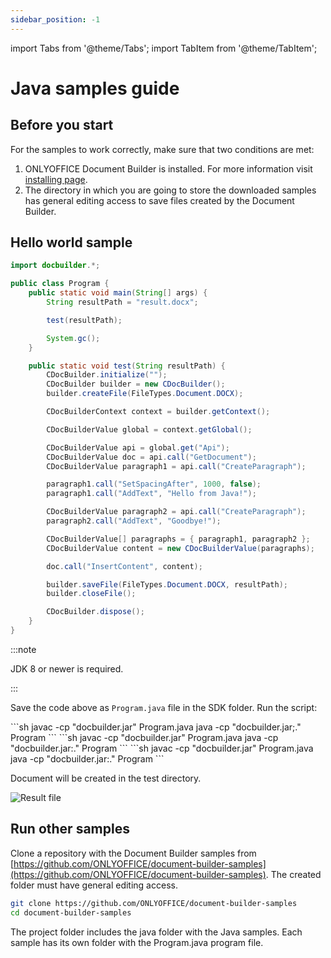 ```yaml
---
sidebar_position: -1
---
```


import Tabs from '@theme/Tabs';
import TabItem from '@theme/TabItem';

# Java samples guide

## Before you start

For the samples to work correctly, make sure that two conditions are met:

1. ONLYOFFICE Document Builder is installed. For more information visit [installing page](/docs/document-builder/get-started/installing.md).
2. The directory in which you are going to store the downloaded samples has general editing access to save files created by the Document Builder.

## Hello world sample

```java
import docbuilder.*;

public class Program {
    public static void main(String[] args) {
        String resultPath = "result.docx";

        test(resultPath);

        System.gc();
    }

    public static void test(String resultPath) {
        CDocBuilder.initialize("");
        CDocBuilder builder = new CDocBuilder();
        builder.createFile(FileTypes.Document.DOCX);

        CDocBuilderContext context = builder.getContext();

        CDocBuilderValue global = context.getGlobal();

        CDocBuilderValue api = global.get("Api");
        CDocBuilderValue doc = api.call("GetDocument");
        CDocBuilderValue paragraph1 = api.call("CreateParagraph");

        paragraph1.call("SetSpacingAfter", 1000, false);
        paragraph1.call("AddText", "Hello from Java!");

        CDocBuilderValue paragraph2 = api.call("CreateParagraph");
        paragraph2.call("AddText", "Goodbye!");

        CDocBuilderValue[] paragraphs = { paragraph1, paragraph2 };
        CDocBuilderValue content = new CDocBuilderValue(paragraphs);

        doc.call("InsertContent", content);

        builder.saveFile(FileTypes.Document.DOCX, resultPath);
        builder.closeFile();

        CDocBuilder.dispose();
    }
}
```

:::note

JDK 8 or newer is required.

:::

Save the code above as `Program.java` file in the SDK folder.
Run the script:

<Tabs>
    <TabItem value="windows" label="Windows">
    ```sh
    javac -cp "docbuilder.jar" Program.java
    java -cp "docbuilder.jar;." Program
    ```
    </TabItem>
    <TabItem value="linux" label="Linux">
    ```sh
    javac -cp "docbuilder.jar" Program.java
    java -cp "docbuilder.jar:." Program
    ```
    </TabItem>
    <TabItem value="macos" label="macOS">
    ```sh
    javac -cp "docbuilder.jar" Program.java
    java -cp "docbuilder.jar:." Program
    ```
    </TabItem>
</Tabs>

Document will be created in the test directory.

![Result file](/assets/images/docbuilder/java-result-file.png)

## Run other samples

Clone a repository with the Document Builder samples from [https://github.com/ONLYOFFICE/document-builder-samples](https://github.com/ONLYOFFICE/document-builder-samples). The created folder must have general editing access.

```bash
git clone https://github.com/ONLYOFFICE/document-builder-samples
cd document-builder-samples
```

The project folder includes the java folder with the Java samples. Each sample has its own folder with the Program.java program file.
